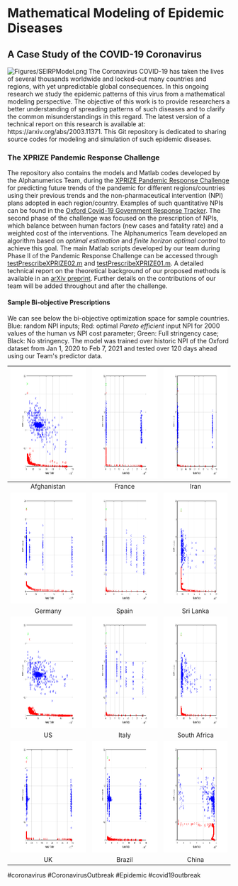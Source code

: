 # Mathematical Modeling of Epidemic Diseases
## A Case Study of the COVID-19 Coronavirus
<!-- <p align="center"> -->
  <img src="Figures/SEIRPModel.png" width="400" alt="Figures/SEIRPModel.png">
<!-- </p> -->
The Coronavirus COVID-19 has taken the lives of several thousands worldwide and locked-out many countries and regions, with yet unpredictable global consequences.
In this ongoing research we study the epidemic patterns of this virus from a mathematical modeling perspective.
The objective of this work is to provide researchers a better understanding of spreading patterns of such diseases and to clarify the common misunderstandings in this regard.
The latest version of a technical report on this research is available at: https://arxiv.org/abs/2003.11371. This Git repository is dedicated to sharing source codes for modeling and simulation of such epidemic diseases.


### The XPRIZE Pandemic Response Challenge
The repository also contains the models and Matlab codes developed by the Alphanumerics Team, during the [XPRIZE Pandemic Response Challenge](https://www.xprize.org/challenge/pandemicresponse) for predicting future trends of the pandemic for different regions/countries using their previous trends and the non-pharmaceutical intervention (NPI) plans adopted in each region/country. Examples of such quantitative NPIs can be found in the [Oxford Covid-19 Government Response Tracker](https://github.com/OxCGRT/covid-policy-tracker). The second phase of the challenge was focused on the prescription of NPIs, which balance between human factors (new cases and fatality rate) and a weighted cost of the interventions. The Alphanumerics Team developed an algorithm based on *optimal estimation* and *finite horizon optimal control* to achieve this goal. The main Matlab scripts developed by our team during Phase II of the Pandemic Response Challenge can be accessed through [testPrescribeXPRIZE02.m](testPrescribeXPRIZE02.m) and [testPrescribeXPRIZE01.m](testPrescribeXPRIZE01.m). A detailed technical report on the theoretical background of our proposed methods is available in an [arXiv preprint](https://arxiv.org/abs/2102.06609). Further details on the contributions of our team will be added throughout and after the challenge.

#### Sample Bi-objective Prescriptions
We can see below the bi-objective optimization space for sample countries. Blue: random NPI inputs; Red: optimal *Pareto efficient* input NPI for 2000 values of the human vs NPI cost parameter; Green: Full stringency case; Black: No stringency. The model was trained over historic NPI of the Oxford dataset from Jan 1, 2020 to Feb 7, 2021 and tested over 120 days ahead using our Team's predictor data.

| <img height="250px" src="Figures/Afghanistan.png"> | <img height="250px" src="Figures/France.png"> | <img height="250px" src="Figures/Iran.png"> |
| :---: | :---: | :---: |
| Afghanistan | France | Iran |
| <img height="250px" src="Figures/Germany.png"> | <img height="250px" src="Figures/Spain.png"> | <img height="250px" src="Figures/SriLanka.png"> |
| Germany | Spain | Sri Lanka |
| <img height="250px" src="Figures/US.png"> | <img height="250px" src="Figures/Italy.png"> | <img height="250px" src="Figures/SouthAfrica.png"> |
| US | Italy | South Africa |
| <img height="250px" src="Figures/UK.png"> | <img height="250px" src="Figures/Brazil.png"> | <img height="250px" src="Figures/China.png"> |
| UK | Brazil | China |


#coronavirus #CoronavirusOutbreak #Epidemic #covid19outbreak
